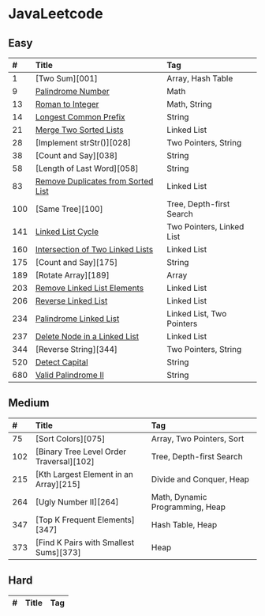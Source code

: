 # JavaLeetcode


## Easy

|#|Title|Tag|
|:------------- |:------------- |:------------- |
|1|[Two Sum][001]|Array, Hash Table|
|9|[Palindrome Number][009]|Math|
|13|[Roman to Integer][013]|Math, String|
|14|[Longest Common Prefix][014]|String|
|21|[Merge Two Sorted Lists][021]|Linked List|
|28|[Implement strStr()][028]|Two Pointers, String|
|38|[Count and Say][038]|String|
|58|[Length of Last Word][058]|String|
|83|[Remove Duplicates from Sorted List][083]|Linked List|
|100|[Same Tree][100]|Tree, Depth-first Search|
|141|[Linked List Cycle][141]|Two Pointers, Linked List|
|160|[Intersection of Two Linked Lists][160]|Linked List|
|175|[Count and Say][175]|String|
|189|[Rotate Array][189]|Array|
|203|[Remove Linked List Elements][203]|Linked List|
|206|[Reverse Linked List][206]|Linked List|
|234|[Palindrome Linked List][234]|Linked List, Two Pointers|
|237|[Delete Node in a Linked List][237]|Linked List|
|344|[Reverse String][344]|Two Pointers, String|
|520|[Detect Capital][520]|String|
|680|[Valid Palindrome II][680]|String|






## Medium

|#|Title|Tag|
|:------------- |:------------- |:------------- |
|75|[Sort Colors][075]|Array, Two Pointers, Sort|
|102|[Binary Tree Level Order Traversal][102]|Tree, Depth-first Search|
|215|[Kth Largest Element in an Array][215]|Divide and Conquer, Heap|
|264|[Ugly Number II][264]|Math, Dynamic Programming, Heap|
|347|[Top K Frequent Elements][347]|Hash Table, Heap|
|373|[Find K Pairs with Smallest Sums][373]|Heap|







## Hard

|#|Title|Tag|
|:------------- |:------------- |:------------- |






[src]: https://github.com/Blankj/awesome-java-leetcode/tree/master/src
[note]: https://github.com/Blankj/awesome-java-leetcode/tree/master/note
[companies]: https://github.com/Blankj/awesome-java-leetcode/blob/master/Companies.md

[009]: https://github.com/notyao/Java-Leetcode/blob/master/PalindromeNumber.java
[013]: https://github.com/notyao/Java-Leetcode/blob/master/String/RomanToInteger.java
[014]: https://github.com/notyao/Java-Leetcode/blob/master/String/LongestCommonPrefix.java
[021]: https://github.com/notyao/Java-Leetcode/blob/master/Linked%20List/MergeTwoSortedLists.java
[083]: https://github.com/notyao/Java-Leetcode/blob/master/Linked%20List/RemoveDuplicatesFromSortedList.java
[141]: https://github.com/notyao/Java-Leetcode/blob/master/Linked%20List/LinkedListCycle.java
[160]: https://github.com/notyao/Java-Leetcode/blob/master/Linked%20List/IntersectionOfTwoLinkedLists.java
[203]: https://github.com/notyao/Java-Leetcode/blob/master/Linked%20List/RemoveLinkedListElements.java
[206]: https://github.com/notyao/Java-Leetcode/blob/master/Linked%20List/ReverseLinkedList.java
[234]: https://github.com/notyao/Java-Leetcode/blob/master/Linked%20List/PalindromeLinkedList.java
[237]: https://github.com/notyao/Java-Leetcode/blob/master/DeleteNodeInALinkedList.java
[520]: https://github.com/notyao/Java-Leetcode/blob/master/String/DetectCapital.java
[680]: https://github.com/notyao/Java-Leetcode/blob/master/String/ValidPalindromeII.java


[002]: https://github.com/Blankj/awesome-java-leetcode/blob/master/note/002/README.md
[554]: https://github.com/Blankj/awesome-java-leetcode/blob/master/note/554/README.md

[004]: https://github.com/Blankj/awesome-java-leetcode/blob/master/note/004/README.md
[010]: https://github.com/Blankj/awesome-java-leetcode/blob/master/note/010/README.md

